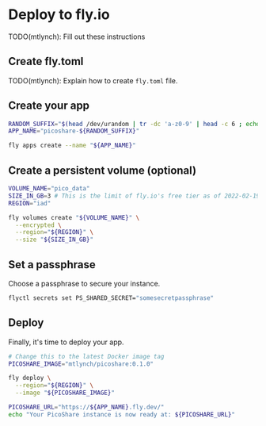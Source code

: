# Deploy to fly.io

TODO(mtlynch): Fill out these instructions

## Create fly.toml

TODO(mtlynch): Explain how to create `fly.toml` file.

## Create your app

```bash
RANDOM_SUFFIX="$(head /dev/urandom | tr -dc 'a-z0-9' | head -c 6 ; echo '')"
APP_NAME="picoshare-${RANDOM_SUFFIX}"

fly apps create --name "${APP_NAME}"
```

## Create a persistent volume (optional)

```bash
VOLUME_NAME="pico_data"
SIZE_IN_GB=3 # This is the limit of fly.io's free tier as of 2022-02-19
REGION="iad"

fly volumes create "${VOLUME_NAME}" \
  --encrypted \
  --region="${REGION}" \
  --size "${SIZE_IN_GB}"
```

## Set a passphrase

Choose a passphrase to secure your instance.

```bash
flyctl secrets set PS_SHARED_SECRET="somesecretpassphrase"
```

## Deploy

Finally, it's time to deploy your app.

```bash
# Change this to the latest Docker image tag
PICOSHARE_IMAGE="mtlynch/picoshare:0.1.0"

fly deploy \
  --region="${REGION}" \
  --image "${PICOSHARE_IMAGE}"

PICOSHARE_URL="https://${APP_NAME}.fly.dev/"
echo "Your PicoShare instance is now ready at: ${PICOSHARE_URL}"
```
